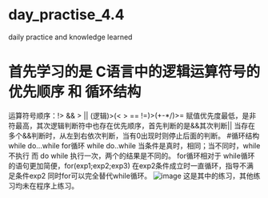# day_practise_4.4
daily practice and   knowledge learned 
# 首先学习的是 C语言中的逻辑运算符号的优先顺序 和 循环结构
运算符号顺序：!> && > || (逻辑)>(< > == !=)>(+-*/)>=  赋值优先度最低，是非符最高，其次逻辑判断符中也存在优先顺序，首先判断的是&&其次判断||  当存在多个&&判断时，从左到右依次判断，当有0出现时则停止后面的判断。
#循环结构   while do...while    for循环
while do..while 当条件是真时，相同；当不同时，while不执行 而 do while 执行一次，两个的结果是不同的。
for循环相对于 while循环的语句更加简便，for(exp1;exp2;exp3) 在exp2条件成立时一直循环，指导不满足条件exp2
同时for可以完全替代while循环。
![image](https://user-images.githubusercontent.com/102724466/161533381-2109caac-23c8-4171-9227-9d2e50c463a7.png)
这是其中的练习，其他练习均未在程序上练习。

